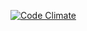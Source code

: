 [![Code Climate](https://codeclimate.com/github/danielpavone/manage-team/badges/gpa.svg)](https://codeclimate.com/github/danielpavone/manage-team)